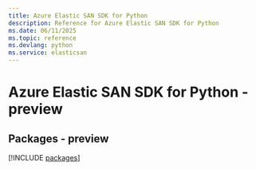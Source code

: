 ```yaml
---
title: Azure Elastic SAN SDK for Python
description: Reference for Azure Elastic SAN SDK for Python
ms.date: 06/11/2025
ms.topic: reference
ms.devlang: python
ms.service: elasticsan
---
```

# Azure Elastic SAN SDK for Python - preview
## Packages - preview
[!INCLUDE [packages](elastic-san-index.md)]